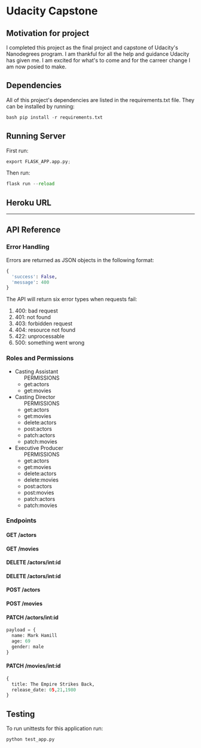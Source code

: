 # Udacity Capstone

## Motivation for project
I completed this project as the final project and capstone of Udacity's Nanodegrees program. I am thankful for all the help and guidance Udacity has given me. I am excited for what's to come and for the carreer change I am now posied to make.

## Dependencies
All of this project's dependencies are listed in the requirements.txt file. They can be installed by running: 
``` python
bash pip install -r requirements.txt 
```

## Running Server
First run:
``` python
export FLASK_APP.app.py;
```
Then run:
``` python
flask run --reload
```

## Heroku URL
_____________

## API Reference
### Error Handling
Errors are returned as JSON objects in the following format:
``` python
{
  'success': False,
  'message': 400
}
```
The API will return six error types when requests fail:
<ol>
  <li>400: bad request</li>
  <li>401: not found</li>
  <li>403: forbidden request</li>
  <li>404: resource not found</li>
  <li>422: unprocessable</li>
  <li>500: something went wrong</li>
 </ol>

### Roles and Permissions
<ul>
  <li>Casting Assistant
    <ul>PERMISSIONS
      <li>get:actors</li>
      <li>get:movies</li>
    </ul>
  </li>
  <li>Casting Director
    <ul>PERMISSIONS
      <li>get:actors</li>
      <li>get:movies</li>
      <li>delete:actors</li>
      <li>post:actors</li>
      <li>patch:actors</li>
      <li>patch:movies</li>
    </ul>
  </li>
  <li>Executive Producer
    <ul>PERMISSIONS
      <li>get:actors</li>
      <li>get:movies</li>
      <li>delete:actors</li>
      <li>delete:movies</li>
      <li>post:actors</li>
      <li>post:movies</li>
      <li>patch:actors</li>
      <li>patch:movies</li>
    </ul>
  </li>
</ul>

### Endpoints
#### GET /actors

#### GET /movies
#### DELETE /actors/int:id
#### DELETE /actors/int:id
#### POST /actors
#### POST /movies
#### PATCH /actors/int:id
``` python
payload = {
  name: Mark Hamill
  age: 69
  gender: male
}
```
#### PATCH /movies/int:id
``` python
{
  title: The Empire Strikes Back,
  release_date: 05,21,1980
}
```

## Testing
To run unittests for this application run:

``` python
python test_app.py
```
